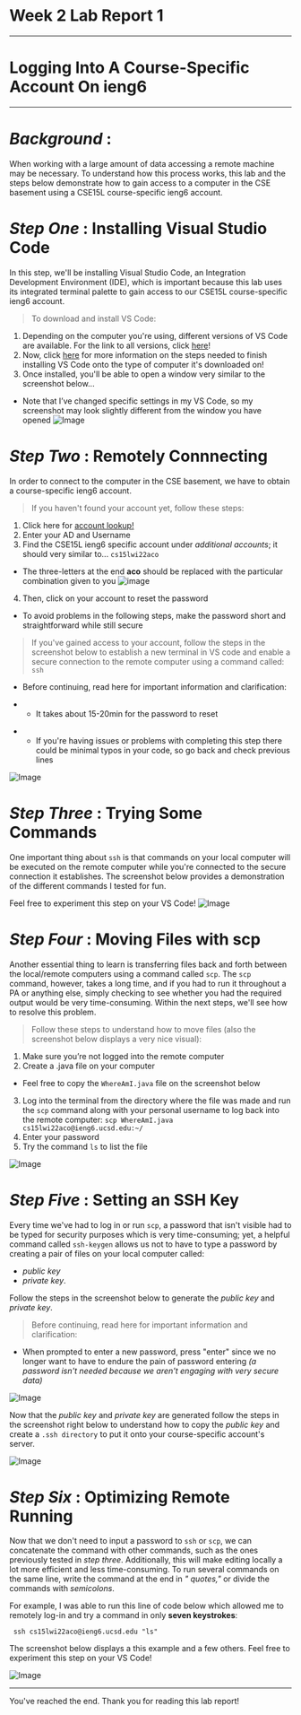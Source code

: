 # **Week 2 Lab Report 1** 

---
# Logging Into A Course-Specific Account On ieng6

---

# *Background*    : 

When working with a large amount of data accessing a remote machine may be necessary. To understand how this process works, this lab and the steps below demonstrate how to gain access to a computer in the CSE basement using a CSE15L course-specific ieng6 account. 


# *Step One*    : Installing Visual Studio Code 

In this step, we'll be installing Visual Studio Code, an Integration Development Environment (IDE), which is important because this lab uses its integrated terminal palette to gain access to our CSE15L course-specific ieng6 account. 

>To download and install VS Code: 
1. Depending on the computer you're using, different versions of VS Code are available. For the link to all versions, click [here](https://code.visualstudio.com/Download)! 
2. Now, click [here](https://code.visualstudio.com/docs/setup/setup-overview) for more information on the steps needed to finish installing VS Code onto the type of computer it's downloaded on! 
3. Once installed, you'll be able to open a window very similar to the screenshot below...
* Note that I’ve changed specific settings in my VS Code, so my screenshot may look slightly different from the window you have opened
![Image](InstallingVSCode.png)



# *Step Two*   :  Remotely Connnecting 

In order to connect to the computer in the CSE basement, we have to obtain a course-specific ieng6 account. 

>If you haven't found your account yet, follow these steps: 
1. Click here for [account lookup!](https://sdacs.ucsd.edu/~icc/index.php) 
2. Enter your AD and Username 
3. Find the CSE15L ieng6 specific account under *additional accounts*; it should very similar to... ```cs15lwi22aco```
* The three-letters at the end **aco** should be replaced with the particular combination given to you
![image](courseAccount.png)
4. Then, click on your account to reset the password 
* To avoid problems in the following steps, make the password short and straightforward while still secure 

>If you've gained access to your account, follow the steps in the screenshot below to establish a new terminal in VS code and enable a secure connection to the remote computer using a command called: ```ssh```
* Before continuing, read here for important information and clarification:  
- - It takes about 15-20min for the password to reset
* * If you're having issues or problems with completing this step there could be minimal typos in your code, so go back and check previous lines 

![Image](RemotelyConnecting.png)


# *Step Three* : Trying Some Commands 

One important thing about ``ssh`` is that commands on your local computer will be executed on the remote computer while you're connected to the secure connection it establishes. The screenshot below provides a demonstration of the different commands I tested for fun. 

Feel free to experiment this step on your VS Code! 
![Image](TryingCommands.png)

# *Step Four*  : Moving Files with scp 

Another essential thing to learn is transferring files back and forth between the local/remote computers using a command called ```scp```. The ```scp``` command, however, takes a long time, and if you had to run it throughout a PA or anything else, simply checking to see whether you had the required output would be very time-consuming. Within the next steps, we'll see how to resolve this problem. 

>Follow these steps to understand how to move files (also the screenshot below displays a very nice visual): 
1. Make sure you’re not logged into the remote computer
2. Create a .java file on your computer
- Feel free to copy the ``WhereAmI.java``  file on the screenshot below
3. Log into the terminal from the directory where the file was made and run the ```scp``` command along with your personal username to log back into the remote computer: ```scp WhereAmI.java cs15lwi22aco@ieng6.ucsd.edu:~/```
4. Enter your password
5. Try the command ```ls``` to list the file

![Image](MovingFiles.png)

# *Step Five*  : Setting an SSH Key 

Every time we've had to log in or run ```scp```, a password that isn't visible had to be typed for security purposes which is very time-consuming; yet, a helpful command called ```ssh-keygen``` allows us not to have to type a password by creating a pair of files on your local computer called: 
- *public key* 
- *private key*. 

Follow the steps in the screenshot below to generate the *public key* and *private key*.  
>Before continuing, read here for important information and clarification:  
- When prompted to enter a new password, press "enter" since we no longer want to have to endure the pain of password entering *(a password isn't needed because we aren't engaging with very secure data)* 

![Image](sshKey1.png)

Now that the *public key* and *private key* are generated follow the steps in the screenshot right below to understand how to copy the *public key* and create a ```.ssh directory``` to put it onto your course-specific account's server. 

![Image](sshKey2.png)

# *Step Six*   : Optimizing Remote Running 

Now that we don't need to input a password to ```ssh``` or ```scp```, we can concatenate the command with other commands, such as the ones previously tested in *step three*. Additionally, this will make editing locally a lot more efficient and less time-consuming. To run several commands on the same line, write the command at the end in *" quotes,"* or divide the commands with *semicolons*.  

For example, I was able to run this line of code below which allowed me to remotely log-in and try a command in only  **seven keystrokes**: 

``` ssh cs15lwi22aco@ieng6.ucsd.edu "ls"```

The screenshot below displays a this example and a few others. Feel free to experiment this step on your VS Code!

![Image](RemoteRunning.png)


---
You've reached the end. Thank you for reading this lab report!









